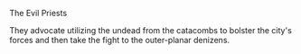 The Evil Priests

They advocate utilizing the undead from the catacombs to bolster the city's forces and then take the fight to the outer-planar denizens.